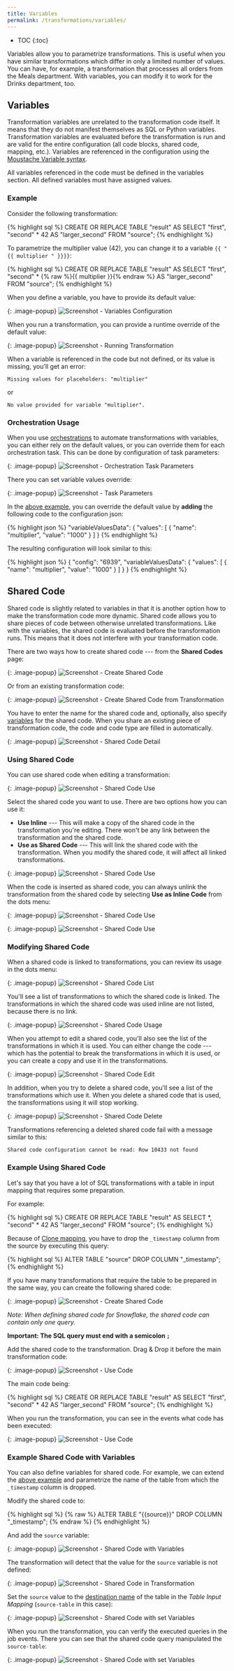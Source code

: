 ```yaml
---
title: Variables
permalink: /transformations/variables/
---
```


* TOC
{:toc}

Variables allow you to parametrize transformations. This is useful when you have similar transformations
which differ in only a limited number of values. You can have, for example, a transformation that
processes all orders from the Meals department. With variables, you can modify it to work for the
Drinks department, too.

## Variables
Transformation variables are unrelated to the transformation code itself. It means that they do not manifest themselves
as SQL or Python variables. Transformation variables are evaluated before the transformation is run and
are valid for the entire configuration (all code blocks, shared code, mapping, etc.). Variables are referenced
in the configuration using the 
[Moustache Variable syntax](https://scalate.github.io/scalate/documentation/mustache.html#Variables).

All variables referenced in the code must be defined in the variables section. All defined variables 
must have assigned values.

### Example
Consider the following transformation:

{% highlight sql %}
CREATE OR REPLACE TABLE "result" AS
	SELECT "first", "second" * 42 AS "larger_second" FROM "source";
{% endhighlight %}

To parametrize the multiplier value (42), you can change it to a variable `{{ "{{ multiplier " }}}}`:

{% highlight sql %}
CREATE OR REPLACE TABLE "result" AS
	SELECT "first", "second" * {% raw %}{{ multiplier }}{% endraw %} AS "larger_second" FROM "source";
{% endhighlight %}

When you define a variable, you have to provide its default value:

{: .image-popup}
![Screenshot - Variables Configuration](/transformations/variables/variables-setting.png)

When you run a transformation, you can provide a runtime override of the default value:

{: .image-popup}
![Screenshot - Running Transformation](/transformations/variables/variables-run.png)

When a variable is referenced in the code but not defined, or its value is missing, 
you'll get an error:

    Missing values for placeholders: "multiplier"

or

    No value provided for variable "multiplier".


### Orchestration Usage
When you use [orchestrations](/orchestrator/) to automate transformations with variables, you can
either rely on the default values, or you can override them for each orchestration task.
This can be done by configuration of task parameters:

{: .image-popup}
![Screenshot - Orchestration Task Parameters](/transformations/variables/orchestration-parameters.png)

There you can set variable values override:

{: .image-popup}
![Screenshot - Task Parameters](/transformations/variables/task-parameters.png)

In the [above example](/transformations/variables/#example), you can override the default 
value by **adding** the following code to the configuration json:

{% highlight json %}
	"variableValuesData": {
		"values": [
			{
				"name": "multiplier",
				"value": "1000"
			}
		]
	}
{% endhighlight %}

The resulting configuration will look similar to this:

{% highlight json %}
{
	"config": "6939",
	"variableValuesData": {
		"values": [
			{
				"name": "multiplier",
				"value": "1000"
			}
		]
	}
}
{% endhighlight %}

## Shared Code
Shared code is slightly related to variables in that it is another option how to make the
transformation code more dynamic. Shared code allows you to share pieces of code between
otherwise unrelated transformations. Like with the variables, the shared code is evaluated
before the transformation runs. This means that it does not interfere with your
transformation code.

There are two ways how to create shared code --- from the **Shared Codes** page:

{: .image-popup}
![Screenshot - Create Shared Code](/transformations/variables/shared-code.png)

Or from an existing transformation code:

{: .image-popup}
![Screenshot - Create Shared Code from Transformation](/transformations/variables/shared-code-2.png)

You have to enter the name for the shared code and, optionally, also specify 
[variables](/transformations/variables/#variables) for the shared code. When you share an 
existing piece of transformation code, the code and code type are filled in automatically.

{: .image-popup}
![Screenshot - Shared Code Detail](/transformations/variables/shared-code-detail.png)

### Using Shared Code
You can use shared code when editing a transformation:

{: .image-popup}
![Screenshot - Shared Code Use](/transformations/variables/shared-code-use-1.png)

Select the shared code you want to use. There are two options how you can use it:

- **Use Inline** --- This will make a copy of the shared code in the transformation you're editing. There 
won't be any link between the transformation and the shared code.
- **Use as Shared Code** --- This will link the shared code with the transformation. When you modify the
shared code, it will affect all linked transformations.

{: .image-popup}
![Screenshot - Shared Code Use](/transformations/variables/shared-code-use-2.png)

When the code is inserted as shared code, you can always unlink the transformation
from the shared code by selecting **Use as Inline Code** from the dots menu:

{: .image-popup}
![Screenshot - Shared Code Use](/transformations/variables/shared-code-use-3.png)

{: .image-popup}
![Screenshot - Shared Code Use](/transformations/variables/shared-code-use-4.png)

### Modifying Shared Code
When a shared code is linked to transformations, you can review its usage in the dots menu:

{: .image-popup}
![Screenshot - Shared Code List](/transformations/variables/shared-code-edit.png)

You'll see a list of transformations to which the shared code is linked. The transformations
in which the shared code was used inline are not listed, because there is no link.

{: .image-popup}
![Screenshot - Shared Code Usage](/transformations/variables/shared-code-usage.png)

When you attempt to edit a shared code, you'll also see the list of the transformations in 
which it is used. You can either change the code --- which has the potential to break
the transformations in which it is used, or you can create a copy and use it in the
transformations.

{: .image-popup}
![Screenshot - Shared Code Edit](/transformations/variables/shared-code-edit-2.png)

In addition, when you try to delete a shared code, you'll see a list of the transformations which use it.
When you delete a shared code that is used, the transformations using it will stop working.

{: .image-popup}
![Screenshot - Shared Code Delete](/transformations/variables/shared-code-delete.png)

Transformations referencing a deleted shared code fail with a message similar to this:

    Shared code configuration cannot be read: Row 10433 not found

### Example Using Shared Code

Let's say that you have a lot of SQL transformations with a table in input mapping 
that requires some preparation.

For example:

{% highlight sql %}
CREATE OR REPLACE TABLE "result" AS
	SELECT *, "second" * 42 AS "larger_second" FROM "source";
{% endhighlight %}

Because of [Clone mapping](/transformations/mappings/#snowflake-loading-type), you have 
to drop the `_timestamp` column from the source by executing this query:

{% highlight sql %}
ALTER TABLE "source" DROP COLUMN "_timestamp";
{% endhighlight %}

If you have many transformations that require the table to be prepared in the same way, 
you can create the following shared code:

{: .image-popup}
![Screenshot - Create Shared Code](/transformations/variables/shared-code-drop-1.png)

*Note: When defining shared code for Snowflake, the shared code can contain only one query.*

**Important: The SQL query must end with a semicolon `;`**

Add the shared code to the transformation. Drag & Drop it before the main transformation code:

{: .image-popup}
![Screenshot - Use Code](/transformations/variables/shared-code-drop-2.png)

The main code being:

{% highlight sql %}
CREATE OR REPLACE TABLE "result" AS
	SELECT "first", "second" * 42 AS "larger_second" FROM "source";
{% endhighlight %}

When you run the transformation, you can see in the events what code has been executed: 

{: .image-popup}
![Screenshot - Use Code](/transformations/variables/shared-code-events.png)

### Example Shared Code with Variables
You can also define variables for shared code. 
For example, we can extend the 
[above example](/transformations/variables/#example-using-shared-code)
and parametrize the name of the table from which the `_timestamp` column is dropped.

Modify the shared code to:

{% highlight sql %}
{% raw %}
ALTER TABLE "{{source}}" DROP COLUMN "_timestamp"; 
{% endraw %}
{% endhighlight %}

And add the `source` variable:

{: .image-popup}
![Screenshot - Shared Code with Variables](/transformations/variables/shared-code-variables-1.png)

The transformation will detect that the value for the `source` variable is not defined:

{: .image-popup}
![Screenshot - Shared Code in Transformation](/transformations/variables/shared-code-variables-2.png)

Set the `source` value to the [destination name](/transformations/mappings/#table-input-mapping) of the 
table in the *Table Input Mapping* (`source-table` in this case):

{: .image-popup}
![Screenshot - Shared Code with set Variables](/transformations/variables/shared-code-variables-3.png)

When you run the transformation, you can verify the executed queries in the job events. There
you can see that the shared code query manipulated the `source-table`:

{: .image-popup}
![Screenshot - Shared Code with set Variables](/transformations/variables/shared-code-variables-4.png)
